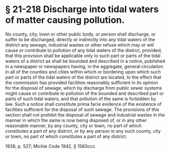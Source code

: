 # § 21-218 Discharge into tidal waters of matter causing pollution.

<p>No county, city, town or other public body, or person shall discharge, or suffer to be discharged, directly or indirectly into any tidal waters of the district any sewage, industrial wastes or other refuse which may or will cause or contribute to pollution of any tidal waters of the district, provided, that this provision shall be applicable only to such part or parts of the tidal waters of a district as shall be bounded and described in a notice, published in a newspaper or newspapers having, in the aggregate, general circulation in all of the counties and cities within which or bordering upon which such part or parts of the tidal waters of the district are located, to the effect that the commission has provided facilities reasonably sufficient in its opinion for the disposal of sewage, which by discharge from public sewer systems might cause or contribute to pollution of the bounded and described part or parts of such tidal waters, and that pollution of the same is forbidden by law. Such a notice shall constitute prima facie evidence of the existence of facilities sufficient for the disposal of such sewage. The provisions of this section shall not prohibit the disposal of sewage and industrial wastes in the manner in which the same is now being disposed of, or in any other reasonable manner, by any county, city or town, no part of which constitutes a part of any district, or by any person in any such county, city or town, no part of which constitutes a part of any district.</p><p>1938, p. 527; Michie Code 1942, § 1560ccc.</p>